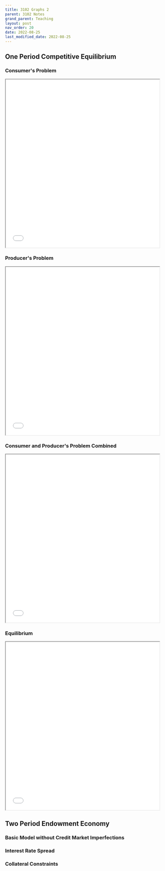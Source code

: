 ```yaml
---
title: 3102 Graphs 2
parent: 3102 Notes
grand_parent: Teaching
layout: post
nav_order: 20
date: 2022-08-25
last_modified_date: 2022-08-25
---
```





## One Period Competitive Equilibrium


### Consumer's Problem

<div class="wide-figure">
<iframe height="550px" width="100%" src="./highcharts/onePeriodConsumer.html"></iframe>
</div>

### Producer's Problem

<div class="wide-figure">
<iframe height="550px" width="100%" src="./highcharts/onePeriodProducer.html"></iframe>
</div>


### Consumer and Producer's Problem Combined

<div class="wide-figure">
<iframe height="550px" width="100%" src="./highcharts/onePeriodBothAgents.html"></iframe>
</div>

### Equilibrium

<div class="wide-figure">
<iframe height="550px" width="100%" src="./highcharts/onePeriodEquilibrium.html"></iframe>
</div>





## Two Period Endowment Economy


### Basic Model without Credit Market Imperfections



### Interest Rate Spread


### Collateral Constraints




